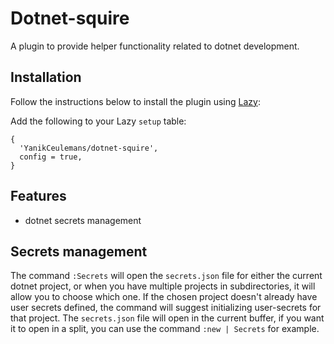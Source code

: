 # Dotnet-squire
A plugin to provide helper functionality related to dotnet development.
## Installation
Follow the instructions below to install the plugin using [Lazy](https://github.com/folke/lazy.nvim):

Add the following to your Lazy `setup` table:
```
{
  'YanikCeulemans/dotnet-squire',
  config = true,
}
```

## Features
- dotnet secrets management

## Secrets management
The command `:Secrets` will open the `secrets.json` file for either the current dotnet project, or when you have multiple projects in subdirectories, it will allow you to choose which one. If the chosen project doesn't already have user secrets defined, the command will suggest initializing user-secrets for that project. The `secrets.json` file will open in the current buffer, if you want it to open in a split, you can use the command `:new | Secrets` for example.

